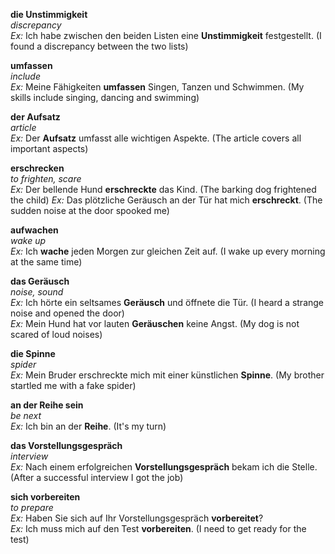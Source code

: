 **die Unstimmigkeit**  
*discrepancy*  
*Ex:* Ich habe zwischen den beiden Listen eine **Unstimmigkeit** festgestellt. (I found a discrepancy between the two lists)  

**umfassen**  
*include*  
*Ex:* Meine Fähigkeiten **umfassen** Singen, Tanzen und Schwimmen. (My skills include singing, dancing and swimming)  

**der Aufsatz**  
*article*  
*Ex:* Der **Aufsatz** umfasst alle wichtigen Aspekte. (The article covers all important aspects)  

**erschrecken**  
*to frighten, scare*  
*Ex:* Der bellende Hund **erschreckte** das Kind. (The barking dog frightened the child)
*Ex:* Das plötzliche Geräusch an der Tür hat mich **erschreckt**. (The sudden noise at the door spooked me)

**aufwachen**  
*wake up*  
*Ex:* Ich **wache** jeden Morgen zur gleichen Zeit auf. (I wake up every morning at the same time)

**das Geräusch**  
*noise, sound*  
*Ex:* Ich hörte ein seltsames **Geräusch** und öffnete die Tür. (I heard a strange noise and opened the door)  
*Ex:* Mein Hund hat vor lauten **Geräuschen** keine Angst. (My dog is not scared of loud noises)  

**die Spinne**  
*spider*  
*Ex:* Mein Bruder erschreckte mich mit einer künstlichen **Spinne**. (My brother startled me with a fake spider)  

**an der Reihe sein**  
*be next*  
*Ex:* Ich bin an der **Reihe**. (It's my turn)

**das Vorstellungsgespräch**  
*interview*  
*Ex:* Nach einem erfolgreichen **Vorstellungsgespräch** bekam ich die Stelle. (After a successful interview I got the job)

**sich vorbereiten**  
*to prepare*  
*Ex:* Haben Sie sich auf Ihr Vorstellungsgespräch **vorbereitet**?  
*Ex:* Ich muss mich auf den Test **vorbereiten**. (I need to get ready for the test)




